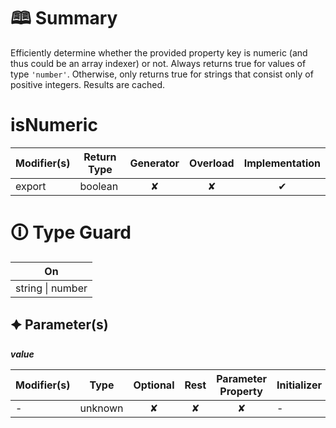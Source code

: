 # &#128366; Summary

Efficiently determine whether the provided property key is numeric
(and thus could be an array indexer) or not.
Always returns true for values of type `'number'`.
Otherwise, only returns true for strings that consist only of positive integers.
Results are cached.

# isNumeric

| Modifier(s)                            | Return Type                    | Generator                        | Overload                         | Implementation                        |
|----------------------------------------|--------------------------------|:--------------------------------:|:--------------------------------:|:-------------------------------------:|
| export | boolean | ✘ | ✘  | ✔ |

# &#128712; Type Guard

| On                             |
|--------------------------------|
| string &#124; number |

## &#128966; Parameter(s)

_**value**_

| Modifier(s)                              | Type                        | Optional                           | Rest                          | Parameter Property                          | Initializer                       |
|------------------------------------------|-----------------------------|:----------------------------------:|:-----------------------------:|:-------------------------------------------:|-----------------------------------|
| - | unknown | ✘  | ✘ | ✘ | - |